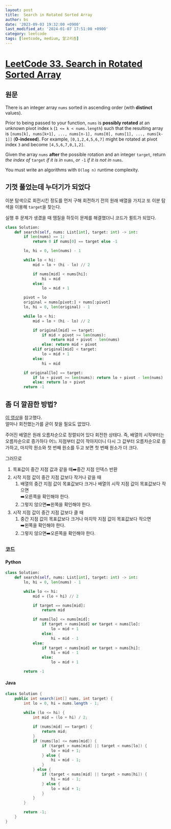 ```yaml
---
layout: post
title:  Search in Rotated Sorted Array
author: bs
date: '2023-09-03 19:32:00 +0900'
last_modified_at: '2024-01-07 17:51:00 +0900'
category: leetcode
tags: [leetcode, medium, 알고리즘]
---
```


# [LeetCode 33. Search in Rotated Sorted Array](https://leetcode.com/problems/search-in-rotated-sorted-array)

## 원문
There is an integer array `nums` sorted in ascending order (with **distinct** values).

Prior to being passed to your function, `nums` is **possibly rotated** at an unknown pivot index `k` (`1 <= k < nums.length`) such that the resulting array is `[nums[k], nums[k+1], ..., nums[n-1], nums[0], nums[1], ..., nums[k-1]]` (**0-indexed**). For example, `[0,1,2,4,5,6,7]` might be rotated at pivot index `3` and become `[4,5,6,7,0,1,2]`.

Given the array `nums` **after** the possible rotation and an integer `target`, return *the index of* `target` *if it is in* `nums`, *or* `-1` *if it is not in* `nums`.

You must write an algorithms with `O(log n)` runtime complexity.

## 기껏 풀었는데 누더기가 되었다
이분 탐색으로 회전시킨 정도를 먼저 구해 회전하기 전의 원래 배열을 가지고 또 이분 탐색을 이용해 `target`을 찾는다.

실행 후 문제가 생겼을 때 땜질을 하듯이 문제를 해결했더니 코드가 퀼트가 되었다.

```python
class Solution:
    def search(self, nums: List[int], target: int) -> int:
        if len(nums) == 1:
            return 0 if nums[0] == target else -1

        lo, hi = 0, len(nums) - 1

        while lo < hi:
            mid = lo + (hi - lo) // 2

            if nums[mid] < nums[hi]:
                hi = mid
            else:
                lo = mid + 1

        pivot = lo
        original = nums[pivot:] + nums[:pivot]
        lo, hi = 0, len(original) - 1

        while lo < hi:
            mid = lo + (hi - lo) // 2

            if original[mid] == target:
                if mid + pivot >= len(nums):
                    return mid + pivot - len(nums)
                else: return mid + pivot
            elif original[mid] < target:
                lo = mid + 1
            else:
                hi = mid

        if original[lo] == target:
            if lo + pivot >= len(nums): return lo + pivot - len(nums)
            else: return lo + pivot
        return -1
```

## 좀 더 깔끔한 방법?
[이 영상](https://www.youtube.com/watch?v=U8XENwh8Oy8)을 참고했다.<br>
얼마나 회전했는가를 굳이 찾을 필요도 없었다.

주어진 배열은 원래 오름차순으로 정렬되어 있다 회전한 상태다. 즉, 배열의 시작부터는 오름차순으로 증가하다 어느 지점부터 값이 작아지더니 다시 그 값부터 오름차순으로 증가하고, 마지막 원소와 첫 번째 원소를 두고 보면 첫 번째 원소가 더 크다.

그러므로
1. 목표값이 중간 지점 값과 같을 때:arrow_right:중간 지점 인덱스 반환
2. 시작 지점 값이 중간 지점 값보다 작거나 같을 때
    1. 배열의 중간 지점 값이 목표값보다 크거나 배열의 시작 지점 값이 목표값보다 작으면<br>
        :arrow_right:오른쪽을 확인해야 한다.
    2. 그렇지 않으면:arrow_right:왼쪽을 확인해야 한다.
3. 시작 지점 값이 중간 지점 값보다 클 때
    1. 중간 지점 값이 목표값보다 크거나 마지막 지점 값이 목표값보다 작으면<br>
        :arrow_right:왼쪽을 확인해야 한다.
    2. 그렇지 않으면:arrow_right:오른쪽을 확인해야 한다.

### 코드
#### Python
```python
class Solution:
    def search(self, nums: List[int], target: int) -> int:
        lo, hi = 0, len(nums) - 1

        while lo <= hi:
            mid = (lo + hi) // 2

            if target == nums[mid]:
                return mid

            if nums[lo] <= nums[mid]:
                if target > nums[mid] or target < nums[lo]:
                    lo = mid + 1
                else:
                    hi = mid - 1
            else:
                if target < nums[mid] or target > nums[hi]:
                    hi = mid - 1
                else:
                    lo = mid + 1

        return -1
```

#### Java
```java
class Solution {
    public int search(int[] nums, int target) {
        int lo = 0, hi = nums.length - 1;

        while (lo <= hi) {
            int mid = (lo + hi) / 2;
            
            if (nums[mid] == target) {
                return mid;
            }
            if (nums[lo] <= nums[mid]) {
                if (target > nums[mid] || target < nums[lo]) {
                    lo = mid + 1;
                } else {
                    hi = mid - 1;
                }
            } else {
                if (target < nums[mid] || target > nums[hi]) {
                    hi = mid - 1;
                } else {
                    lo = mid + 1;
                }
            }
        }

        return -1;
    }
}
```